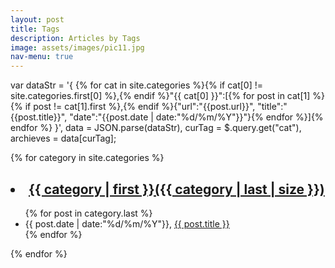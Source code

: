 ```yaml
---
layout: post
title: Tags
description: Articles by Tags
image: assets/images/pic11.jpg
nav-menu: true
---
```

var dataStr = '{ {% for cat in site.categories %}{% if cat[0] != site.categories.first[0] %},{% endif %}"{{ cat[0] }}":[{% for post in cat[1] %}{% if post != cat[1].first %},{% endif %}{"url":"{{post.url}}", "title":"{{post.title}}", "date":"{{post.date | date:"%d/%m/%Y"}}"}{% endfor %}]{% endfor %} }',
    data = JSON.parse(dataStr),
    curTag = $.query.get("cat"),
    archieves = data[curTag];

{% for category in site.categories %}
<h2><li><a href = "/category.html?cat={{ category | first }}/" title="View All Posts">{{ category | first }}({{ category | last | size }})</a></li></h2>
<ul class="arc-list">
    {% for post in category.last %}
        <li>{{ post.date | date:"%d/%m/%Y"}}, <a href="{{ post.url }}">{{ post.title }}</a></li>
    {% endfor %}
</ul>
{% endfor %}